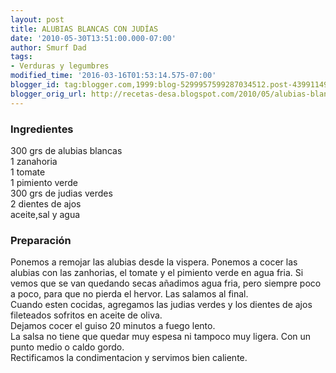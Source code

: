 ```yaml
---
layout: post
title: ALUBIAS BLANCAS CON JUDÍAS
date: '2010-05-30T13:51:00.000-07:00'
author: Smurf Dad
tags:
- Verduras y legumbres
modified_time: '2016-03-16T01:53:14.575-07:00'
blogger_id: tag:blogger.com,1999:blog-5299957599287034512.post-4399114900715752138
blogger_orig_url: http://recetas-desa.blogspot.com/2010/05/alubias-blancas-con-judias.html
---
```


<h3>Ingredientes</h3>300 grs de alubias blancas<br />1 zanahoria<br />1 tomate<br />1 pimiento verde<br />300 grs de judias verdes<br />2 dientes de ajos<br />aceite,sal y agua<br /><h3>Preparación</h3>Ponemos a remojar las alubias desde la vispera. Ponemos a cocer las alubias con las zanhorias, el tomate y el pimiento verde en agua fria. Si vemos que se van quedando secas añadimos agua fria, pero siempre poco a poco, para que no pierda el hervor. Las salamos al final.<br />Cuando esten cocidas, agregamos las judias verdes y los dientes de ajos fileteados sofritos en aceite de oliva.<br />Dejamos cocer el guiso 20 minutos a fuego lento.<br />La salsa no tiene que quedar muy espesa ni tampoco muy ligera. Con un punto medio o caldo gordo.<br />Rectificamos la condimentacion y servimos bien caliente.